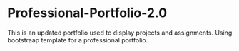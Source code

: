 # Professional-Portfolio-2.0

This is an updated portfolio used to display projects and assignments. Using bootstraap template for a professional portfolio. 